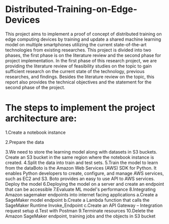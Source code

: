 # Distributed-Training-on-Edge-Devices

This project aims to implement a proof of concept of distributed training on edge computing devices by training and update a shared machine learning model on multiple smartphones utilizing the current state-of-the-art technologies from existing researches. This project is divided into two phases, the first phase is on the literature review and the second phase for project implementation. In the first phase of this research project, we are providing the literature review of feasibility studies on the topic to gain sufficient research on the current state of the technology, previous researches, and findings. Besides the literature review on the topic, this report also provides the technical objectives and the statement for the second phase of the project.


# The steps to implement the project architecture are:

1.Create a notebook instance

2.Prepare the data

3.We need to store the learning model along with datasets in S3 buckets. Create an S3 bucket in the same region where the notebook instance is created. 
4.Split the data into train and test sets.
5.Train the model to learn from the dataBoto is the Amazon Web Services (AWS) SDK for Python. It enables Python developers to create, configure, and manage AWS services, such as EC2 and S3. Boto provides an easy to use API to AWS services.
Deploy the model
6.Deploying the model on a server and create an endpoint that can be accessible
7.Evaluate ML model's performance
8.Integrating Amazon sagemaker endpoints into internet facing applications
  a.Create a SageMaker model endpoint
  b.Create a Lambda function that calls the SageMaker Runtime Invoke_Endpoint
  c.Create an API Gateway – Integration request setup
  d.Test with Postman
9.Terminate resources
10.Delete the Amazon SageMaker endpoint, training jobs and the objects in S3 bucket

